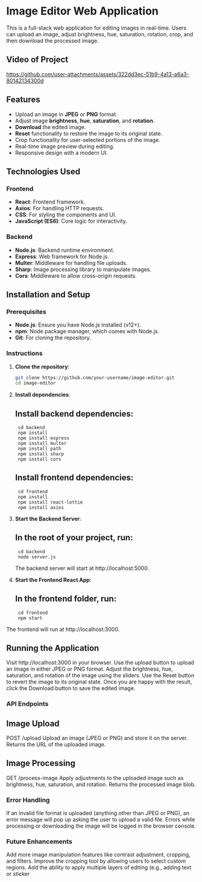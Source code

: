 # Image Editor Web Application

This is a full-stack web application for editing images in real-time. Users can upload an image, adjust brightness, hue, saturation, rotation, crop, and then download the processed image.

## Video of Project


https://github.com/user-attachments/assets/322dd3ec-51b9-4a13-a6a3-80142134300d



## Features

- Upload an image in **JPEG** or **PNG** format.
- Adjust image **brightness**, **hue**, **saturation**, and **rotation**.
- **Download** the edited image.
- **Reset** functionality to restore the image to its original state.
- Crop functionality for user-selected portions of the image.
- Real-time image preview during editing.
- Responsive design with a modern UI.

## Technologies Used

### Frontend

- **React**: Frontend framework.
- **Axios**: For handling HTTP requests.
- **CSS**: For styling the components and UI.
- **JavaScript (ES6)**: Core logic for interactivity.

### Backend

- **Node.js**: Backend runtime environment.
- **Express**: Web framework for Node.js.
- **Multer**: Middleware for handling file uploads.
- **Sharp**: Image processing library to manipulate images.
- **Cors**: Middleware to allow cross-origin requests.

## Installation and Setup

### Prerequisites

- **Node.js**: Ensure you have Node.js installed (v12+).
- **npm**: Node package manager, which comes with Node.js.
- **Git**: For cloning the repository.

### Instructions

1. **Clone the repository**:
   ```bash
   git clone https://github.com/your-username/image-editor.git
   cd image-editor

2. **Install dependencies**:

    ## Install backend dependencies:
        cd backend
        npm install
        npm install express
        npm install multer
        npm install path
        npm install sharp
        npm install cors


    ## Install frontend dependencies:
        cd frontend
        npm install
        npm install react-lottie
        npm install axios


4. **Start the Backend Server**:

    ## In the root of your project, run:
        cd backend
        node server.js


    The backend server will start at http://localhost:5000.

5. **Start the Frontend React App**:

    ## In the frontend folder, run:
        cd frontend
        npm start


The frontend will run at http://localhost:3000.

## Running the Application
 Visit http://localhost:3000 in your browser.
 Use the upload button to upload an image in either JPEG or PNG format.
 Adjust the brightness, hue, saturation, and rotation of the image using the sliders.
 Use the Reset button to revert the image to its original state.
 Once you are happy with the result, click the Download button to save the edited image.




### API Endpoints ###

## Image Upload
 POST /upload
 Upload an image (JPEG or PNG) and store it on the server.
 Returns the URL of the uploaded image.

## Image Processing
 GET /process-image
 Apply adjustments to the uploaded image such as brightness, hue, saturation, and rotation.
 Returns the processed image blob.

### Error Handling ###
 If an invalid file format is uploaded (anything other than JPEG or PNG), an error message will pop up asking the user to upload a valid file.
 Errors while processing or downloading the image will be logged in the browser console.
    
### Future Enhancements ###
 Add more image manipulation features like contrast adjustment, cropping, and filters.
 Improve the cropping tool by allowing users to select custom regions.
 Add the ability to apply multiple layers of editing (e.g., adding text or sticker

